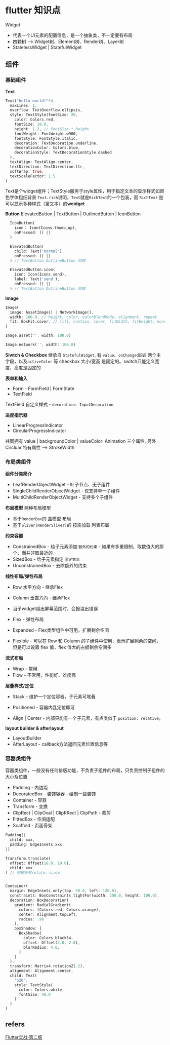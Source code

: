 # flutter 知识点

Widget
 - 代表一个UI元素的配置信息，是一个抽象类，不一定要有布局
 - 四颗树 --> Widget树、Element树、Render树、Layer树
 - StatelessWidget | StatefulWidget 

## 组件
### 基础组件
**Text**
```dart
Text("hello world!"*4,
  maxLines: 1,
  overflow: TextOverflow.ellipsis,
  style: TextStyle(fontSize: 20,
    color: Colors.red,
    fontSize: 18.0,
    height: 1.2, // fontSize * height
    fontWeight: FontWeight.w900,
    fontStyle: FontStyle.italic,
    decoration: TextDecoration.underline,
    decorationColor: Colors.blue,
    decorationStyle: TextDecorationStyle.dashed
  ),
  textAlign: TextAlign.center,
  textDirection: TextDirection.ltr,
  softWrap: true,
  textScaleFactor: 1.5
)
```

Text是个widget组件；TextStyle服务于style属性，用于指定文本的显示样式如颜色字体粗细背景
`Text.rich`说明，`Text`就是`RichText`的一个包装，而 `RichText` 是可以显示多种样式（富文本）的**weidget**

**Button**
ElevatedButton | TextButton | OutlinedButton | IconButton
```dart
  IconButton(
    icon： Icon(Icons.thumb_up),
    onPressed: () {}
  )

  ElevatedButton(
    child: Text('normal'),
    onPressed: () {}
  ) // TextButton OutlineButton 同理

  ElevatedButton.icon(
    icon: Icon(Icons.send),
    label: Text('send'),
    onPressed: () {}
  ) // TestButton OutlineButton 同理

```

**Image**
```dart
Image(
  image: AssetImage() | NetworkImage(),
  width: 100.0, // height, color, colorBlendMode, alignment, repeat
  fit: BoxFit.cover, // fill, contain, cover, fitWidth, fitHeight, none
)

Image.asset('', width: 100.0)

Image.network('', width: 100.0)
```

**Siwtch & Checkbox**
继承自 `StatefulWidget`, 有 `value`、`onChanged回调` 两个主字段，以及`activeColor` 等
checkbox 大小/宽高 是固定的。switch只能定义宽度、高度是固定的

**表单和输入**
- Form - FormField | FormState
- TextField

TextField 自定义样式 - `decoration: InputDecoration`

**进度指示器**
- LinearProgressIndicator
- CircularProgressIndicator

共同拥有 value | backgroundColor | valueColor: Animation<Color> 三个属性, 另外 Circluar 特有属性 --> StrokeWidth


### 布局类组件

**组件分类简介**
- LeafRenderObjectWidget          - 叶子节点、无子组件
- SingleChildRenderObjectWidget   - 仅支持单一子组件
- MultiChildRenderObjectWidget    - 支持多个子组件

**布局模型**
两种布局模型
- 基于`RenderBox`的 盒模型 布局
- 基于`Sliver(RenderSliver)`的 按需加载 列表布局


**约束容器**
- ConstrainedBox - 给子元素添加 `额外的约束` - 如果有多重限制，取数值大的那个，而并非取最近的
- SizedBox - 给子元素指定 `固定宽高`
- UnconstrainedBox - 去除额外的约束


**线性布局/弹性布局**
- Row 水平方向 - 继承Flex
- Column  垂直方向 - 继承Flex
- 当子widget超出屏幕范围时，会报溢出错误

- Flex - 弹性布局
- Expanded - Flex类型组件中可用，扩展剩余空间
- Flexible - 可以在 Row 和 Column 的子组件中使用，表示扩展剩余的空间，但是可以设置 flex 值，flex 值大的占据剩余空间多


**流式布局**
- Wrap - 常用
- Flow - 不常用，性能好、难度高


**层叠样式/定位**
- Stack - 维护一个定位容器，子元素可堆叠
- Positioned - 容器内乱定位即可

- Align | Center - 内部只能有一个子元素，有点类似于 `position: relative;`

**layout builder & afterlayout**
- LayoutBuilder
- AfterLayout - callback方法返回元素位置信息等


### 容器类组件
容器类组件，一般没有任何排版功能，不负责子组件的布局，只负责控制子组件的大小及位置

- Padding - 内边距
- DecoratedBox - 装饰容器 - 绘制一些装饰
- Container - 容器
- Transform - 变换
- ClipRect | ClipOval | ClipRRect | ClipPath - 裁剪
- FittedBox - 空间适配
- Scaffold - 页面骨架

```dart
Padding({
  child: xxx,
  padding: EdgeInsets.xxx,
})

Transform.translate(
  offset: Offset(10.0, 10.0),
  child: xxx
) // 同理还有rotate、scale


Container(
  margin: EdgeInsets.only(top: 50.0, left: 120.0),
  constraints: BoxConstraints.tightFor(width: 200.0, height: 100.0),
  decoration: BoxDecoration(
    gradient: RadialGradient(
      colors: [Colors.red, Colors.orange],
      center: Alignment.topLeft,
      radius: .98
    ),
    boxShadow: [
      BoxShadow(
        color: Colors.black54,
        offset: Offset(2.0, 2.0),
        blurRadius: 4.0,
      )
    ]
  ),
  transform: Matrix4.rotationZ(.2),
  alignment: Alignment.center,
  child: Text(
    '520',
    style: TextStyle(
      color: Colors.white,
      fontSize: 40.0
    )
  )
)

```







## refers
[Flutter实战·第二版](https://book.flutterchina.club/)